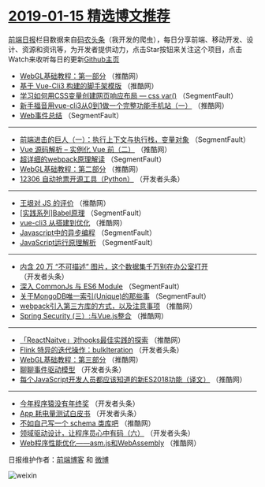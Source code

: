 # [2019-01-15 精选博文推荐](http://hao.caibaojian.com/date/2019/01/15)

[前端日报](http://caibaojian.com/c/news)栏目数据来自[码农头条](http://hao.caibaojian.com/)（我开发的爬虫），每日分享前端、移动开发、设计、资源和资讯等，为开发者提供动力，点击Star按钮来关注这个项目，点击Watch来收听每日的更新[Github主页](https://github.com/kujian/frontendDaily)
* [WebGL基础教程：第一部分](http://hao.caibaojian.com/97888.html) （推酷网）
* [基于 Vue-Cli3 构建的脚手架模版](http://hao.caibaojian.com/97882.html) （推酷网）
* [学习如何用CSS变量创建网页响应布局 — css var()](http://hao.caibaojian.com/97810.html) （SegmentFault）
* [新手福音用vue-cli3从0到1做一个完整功能手机站（一）](http://hao.caibaojian.com/97871.html) （推酷网）
* [Web事件总结](http://hao.caibaojian.com/97805.html) （SegmentFault）

***
* [前端进击的巨人（一）：执行上下文与执行栈，变量对象](http://hao.caibaojian.com/97806.html) （SegmentFault）
* [Vue 源码解析 &#8211; 实例化 Vue 前（二）](http://hao.caibaojian.com/97884.html) （推酷网）
* [超详细的webpack原理解读](http://hao.caibaojian.com/97808.html) （SegmentFault）
* [WebGL基础教程：第二部分](http://hao.caibaojian.com/97887.html) （推酷网）
* [12306 自动抢票开源工具（Python）](http://hao.caibaojian.com/97822.html) （开发者头条）

***
* [王垠对 JS 的评价](http://hao.caibaojian.com/97881.html) （推酷网）
* [[实践系列]Babel原理](http://hao.caibaojian.com/97817.html) （SegmentFault）
* [vue-cli3 从搭建到优化](http://hao.caibaojian.com/97875.html) （推酷网）
* [Javascript中的异步编程](http://hao.caibaojian.com/97809.html) （SegmentFault）
* [JavaScript运行原理解析](http://hao.caibaojian.com/97812.html) （SegmentFault）

***
* [内含 20 万 “不可描述” 图片，这个数据集千万别在办公室打开](http://hao.caibaojian.com/97823.html) （开发者头条）
* [深入 CommonJs 与  ES6 Module](http://hao.caibaojian.com/97804.html) （SegmentFault）
* [关于MongoDB唯一索引(Unique)的那些事](http://hao.caibaojian.com/97816.html) （SegmentFault）
* [webpack引入第三方库的方式，以及注意事项](http://hao.caibaojian.com/97873.html) （推酷网）
* [Spring Security (三）:与Vue.js整合](http://hao.caibaojian.com/97874.html) （推酷网）

***
* [「ReactNaitve」对hooks最佳实践的探索](http://hao.caibaojian.com/97885.html) （推酷网）
* [Flink 特异的迭代操作：bulkIteration](http://hao.caibaojian.com/97840.html) （开发者头条）
* [WebGL基础教程：第三部分](http://hao.caibaojian.com/97886.html) （推酷网）
* [聊聊事件驱动模型](http://hao.caibaojian.com/97834.html) （开发者头条）
* [每个JavaScript开发人员都应该知道的新ES2018功能（译文）](http://hao.caibaojian.com/97880.html) （推酷网）

***
* [今年程序猿没有年终奖](http://hao.caibaojian.com/97826.html) （开发者头条）
* [App 耗电量测试白皮书](http://hao.caibaojian.com/97837.html) （开发者头条）
* [不如自己写一个 schema 类库吧](http://hao.caibaojian.com/97872.html) （推酷网）
* [领域驱动设计，让程序员心中有码（六）](http://hao.caibaojian.com/97827.html) （开发者头条）
* [Web程序性能优化——asm.js和WebAssembly](http://hao.caibaojian.com/97883.html) （推酷网）

日报维护作者：[前端博客](http://caibaojian.com/) 和 [微博](http://caibaojian.com/go/weibo)

![weixin](https://user-images.githubusercontent.com/3055447/38468989-651132ac-3b80-11e8-8e6b-15122322a9d7.png)
